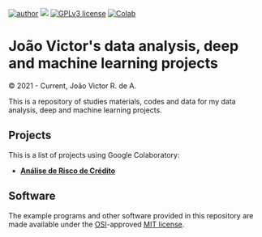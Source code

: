 [![author](https://img.shields.io/badge/author-joaovictor-r)](https://www.linkedin.com/in/joao-victor-estatistico/)
[![](https://img.shields.io/badge/python-3.7+-blue.svg)](https://www.python.org/downloads/release/python-365/)
[![GPLv3 license](https://img.shields.io/badge/License-GPLv3-blue.svg)](http://perso.crans.org/besson/LICENSE.html)
[![Colab](https://colab.research.google.com/assets/colab-badge.svg)](colab.research.google.com/)

# João Victor's data analysis, deep and machine learning projects

© 2021 - Current, João Victor R. de A.

This is a repository of studies materials, codes and data for my data analysis, deep and machine learning projects.

## Projects

This is a list of projects using Google Colaboratory:

* **[Análise de Risco de Crédito](https://colab.research.google.com/drive/1K4YpvgE8WhtFkQvo-xDxZJVCpZIPGJS8#scrollTo=ZiRkGrXvhqHc)**

## Software

The example programs and other software provided in this repository are made available under the [OSI](http://opensource.org/)-approved [MIT license](http://opensource.org/licenses/mit-license.html).
